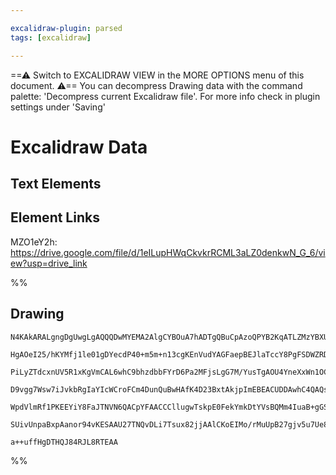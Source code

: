 ```yaml
---

excalidraw-plugin: parsed
tags: [excalidraw]

---
```

==⚠  Switch to EXCALIDRAW VIEW in the MORE OPTIONS menu of this document. ⚠== You can decompress Drawing data with the command palette: 'Decompress current Excalidraw file'. For more info check in plugin settings under 'Saving'


# Excalidraw Data

## Text Elements
## Element Links
MZO1eY2h: https://drive.google.com/file/d/1eILupHWqCkvkrRCML3aLZ0denkwN_G_6/view?usp=drive_link

%%
## Drawing
```compressed-json
N4KAkARALgngDgUwgLgAQQQDwMYEMA2AlgCYBOuA7hADTgQBuCpAzoQPYB2KqATLZMzYBXUtiRoIACyhQ4zZAHoFAc0JRJQgEYA6bGwC2CgF7N6hbEcK4OCtptbErHALRY8RMpWdx8Q1TdIEfARcZgRmBShcZQUebQBGeISaOiCEfQQOKGZuAG1wMFAwYogSbggAWQAtAHl4hABNHkkU4shYRHL0zQRiYlxNYNaSzG5nAFYAFgB2BIBOSbnp8YBm

HgAOeI25/hKYMfj1le01gDYecdP40+m5m+n13cgKEnVudYAGFaepBEJlaTccY8PgFSDWZRDNAfH7MKCkNgAawQAGE2Pg2KRygBiep4pA/TS4bCI5QIoQcYhojFYiTw6zMOC4QJZYaQABmhHw+AAyrAoehBB42RA4QjkQB1V4tNCgtqi+FIhB8mAC0Xoso/ckAjjhHJoeI/NhM7BqfYGj4wsEQMnCOAASWI+tQuQAuj92eQMo7uBwhNyfoRKVhyrg

PiLyZTdcxnUV5R1xKgVmCAL6whC9bhzdbbFYrD6Pa2MFjsLgG7M/YusTgAOU4YneXxWn1OC0DzAAImkoJm0OyCGFCcJKQBRYIZLLOt0/IRwfo94jceLLcYfHhzbNzHiHH5EDiI8rSWTyJRkQiMbTKNhsSEIXQGBSc4IKYgKer2gAys4AEhKAI4ooi9CIqQABKKIVB+Ky4B+VQfMQmSIhQNYAPoAOIoacChmAgFAAPxCIyAC8Z6MChe4HrubAkr2q

D9vgg7Wsw7iJvkbRgIaYIcWCroFCm4DunQuBwHAfK4D23BxtAkjpImEBEACUDDAwhC4QAQsSpKRlS6KYji7IGYZynYCILJQPaPb6Hy4qorptLoLiCD4sZpmZOZlkaSStoUjpNLlPSHCMsybkuaQZkWekABiXK8vyclCpqBQQCZYVuRFVmKpK0rcHKkApeFlnWUqKpqgli67MlrlZOloHCDqepLhV+VpZZNQmmaS6Wk1VXuVFnBQJFuD6Fy5qoOM3

WpdVlmRf1PKEEYiY8FaJTNVN6QACpYFAACCCllugwTskpE0FekYmkDtYVsBQMm4IuaB+gGSWrb1+gjpS21XTdIT3egzIIlQJ0tekn0A+t8BydpynMQi3IABrcNMy4JKc4zxHM8R5vEkw8LcFUw+i+ANEuSzaB8pz5uT4wYx88TjA8FVGNe+iSUWBBCImSRbGjpzrHxQNrfotU+dGzoQFDFVkiQc0LTly2QFLxB8ggcBApLpAkBUbAIe9AzBL99GM

SUivUnpaBxpAanor94vKESAAU27TNQvDLi7Tsux82jjAAlCKoEIMo/rMuUpB27gjv5u7Ue8DHXu+xA/PPT1RXIm1UCls6j34BVnpDQgAfBhrHDKKz8qZHrtHwhzPzYEQqtoNXCA/Bw+fcE3RpCFAe6Jk3SclHYABWCDYNkPKt3AWs663gy0YbzdJcSGeMOt174GXJQJuUYTBKPpYiiZcIGODnQPf6OfWhiNEGwOC/yp6Bg8mke+cNw8+7qEO17yv

a++uffHgDTHQJ84RJL8RTEAA
```
%%